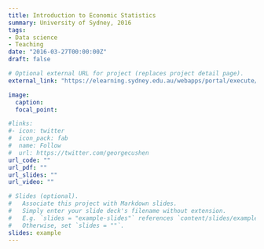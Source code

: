```yaml
---
title: Introduction to Economic Statistics
summary: University of Sydney, 2016
tags:
- Data science
- Teaching
date: "2016-03-27T00:00:00Z"
draft: false

# Optional external URL for project (replaces project detail page).
external_link: "https://elearning.sydney.edu.au/webapps/portal/execute/tabs/tabAction?tab_tab_group_id=_26_1"

image:
  caption:
  focal_point:

#links:
#- icon: twitter
#  icon_pack: fab
#  name: Follow
#  url: https://twitter.com/georgecushen
url_code: ""
url_pdf: ""
url_slides: ""
url_video: ""

# Slides (optional).
#   Associate this project with Markdown slides.
#   Simply enter your slide deck's filename without extension.
#   E.g. `slides = "example-slides"` references `content/slides/example-slides.md`.
#   Otherwise, set `slides = ""`.
slides: example
---
```

